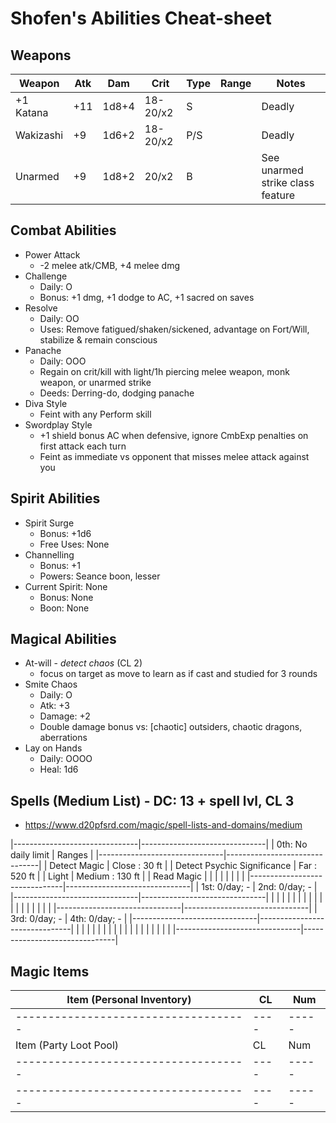 # Shofen's Abilities Cheat-sheet
## Weapons
| Weapon    | Atk | Dam   | Crit     | Type | Range | Notes
|-----------|-----|-------|----------|------|-------|------------
| +1 Katana | +11 | 1d8+4 | 18-20/x2 | S    |       | Deadly
| Wakizashi | +9  | 1d6+2 | 18-20/x2 | P/S  |       | Deadly
| Unarmed   | +9  | 1d8+2 |    20/x2 | B    |       | See unarmed strike class feature

## Combat Abilities
- Power Attack
    - -2 melee atk/CMB, +4 melee dmg
- Challenge
    - Daily: O
    - Bonus: +1 dmg, +1 dodge to AC, +1 sacred on saves
- Resolve
    - Daily: OO
    - Uses: Remove fatigued/shaken/sickened, advantage on Fort/Will, stabilize & remain conscious
- Panache
    - Daily: OOO
    - Regain on crit/kill with light/1h piercing melee weapon, monk weapon, or unarmed strike
    - Deeds: Derring-do, dodging panache
- Diva Style
    - Feint with any Perform skill
- Swordplay Style
    - +1 shield bonus AC when defensive, ignore CmbExp penalties on first attack each turn
    - Feint as immediate vs opponent that misses melee attack against you

## Spirit Abilities
- Spirit Surge
    - Bonus: +1d6
    - Free Uses: None
- Channelling
    - Bonus: +1
    - Powers: Seance boon, lesser
- Current Spirit: None
    - Bonus: None
    - Boon: None

## Magical Abilities
- At-will - *detect chaos* (CL 2)
    - focus on target as move to learn as if cast and studied for 3 rounds
- Smite Chaos
    - Daily: O
    - Atk: +3
    - Damage: +2
    - Double damage bonus vs: [chaotic] outsiders, chaotic dragons, aberrations
- Lay on Hands
    - Daily: OOOO
    - Heal: 1d6

## Spells (Medium List) - DC: 13 + spell lvl, CL 3
- https://www.d20pfsrd.com/magic/spell-lists-and-domains/medium

|-------------------------------|-------------------------------|
| 0th: No daily limit           | Ranges                        |
|-------------------------------|-------------------------------|
| Detect Magic                  | Close  :  30 ft               |
| Detect Psychic Significance   | Far    : 520 ft               |
| Light                         | Medium : 130 ft               |
| Read Magic                    |                               |
|                               |                               |
|                               |                               |
|-------------------------------|-------------------------------|
| 1st: 0/day; -                 | 2nd: 0/day; -                 |
|-------------------------------|-------------------------------|
|                               |                               |
|                               |                               |
|                               |                               |
|                               |                               |
|                               |                               |
|                               |                               |
|-------------------------------|-------------------------------|
| 3rd: 0/day; -                 | 4th: 0/day; -                 |
|-------------------------------|-------------------------------|
|                               |                               |
|                               |                               |
|                               |                               |
|                               |                               |
|                               |                               |
|                               |                               |
|-------------------------------|-------------------------------|

## Magic Items
| Item (Personal Inventory)          | CL | Num |
|------------------------------------|----|-----|
|------------------------------------|----|-----|
| Item (Party Loot Pool)             | CL | Num |
|------------------------------------|----|-----|
|------------------------------------|----|-----|
